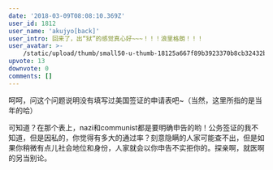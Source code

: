 ```yaml
---
date: '2018-03-09T08:08:10.369Z'
user_id: 1812
user_name: 'akujyo[back]'
user_intro: 回来了，出“狱”的感觉真心好~~~！！！浪里格朗！！！
user_avatar: >-
    /static/upload/thumb/small50-u-thumb-18125a667f89b3923370b8cb32432bf1cb6c5a28e0f2.png
upvote: 13
downvote: 0
comments: []
---
```


呵呵，问这个问题说明没有填写过美国签证的申请表吧~（当然，这里所指的是当年的哈）

可知道？在那个表上，nazi和communist都是要明确申告的哟！公务签证的我不知道，但是因私的，你觉得有多大的通过率？刻意隐瞒的人家可能查不出，但是如果你稍微有点儿社会地位和身份，人家就会以你申告不实拒你的。探亲啊，就医啊的另当别论。
